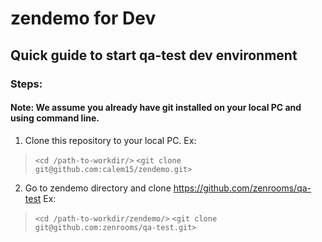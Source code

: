 # zendemo for Dev
## Quick guide to start qa-test dev environment
### Steps:
#### Note: We assume you already have git installed on your local PC and using command line.
1. Clone this repository to your local PC.
Ex: 
> `<cd /path-to-workdir/>`
> `<git clone git@github.com:calem15/zendemo.git>`
2. Go to zendemo directory and clone https://github.com/zenrooms/qa-test
Ex: 
> `<cd /path-to-workdir/zendemo/>`
> `<git clone git@github.com:zenrooms/qa-test.git>`
